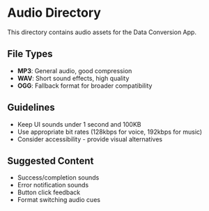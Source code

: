 # Audio Directory

This directory contains audio assets for the Data Conversion App.

## File Types
- **MP3**: General audio, good compression
- **WAV**: Short sound effects, high quality
- **OGG**: Fallback format for broader compatibility

## Guidelines
- Keep UI sounds under 1 second and 100KB
- Use appropriate bit rates (128kbps for voice, 192kbps for music)
- Consider accessibility - provide visual alternatives

## Suggested Content
- Success/completion sounds
- Error notification sounds
- Button click feedback
- Format switching audio cues